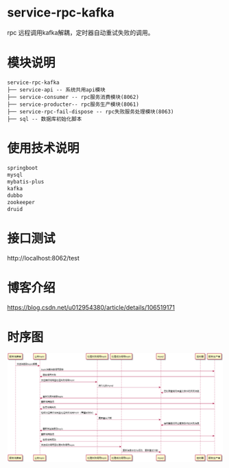 # service-rpc-kafka
rpc 远程调用kafka解耦，定时器自动重试失败的调用。

# 模块说明
```
service-rpc-kafka
├── service-api -- 系统共用api模块
├── service-consumer -- rpc服务消费模块(8062)
├── service-producter-- rpc服务生产模块(8061)
├── service-rpc-fail-dispose -- rpc失败服务处理模块(8063)
├── sql -- 数据库初始化脚本
```
# 使用技术说明
```
springboot
mysql
mybatis-plus
kafka
dubbo
zookeeper
druid
```
# 接口测试
http://localhost:8062/test

# 博客介绍
https://blog.csdn.net/u012954380/article/details/106519171

# 时序图
![Image text](https://github.com/Yanyf765/service-rpc-kafka/blob/master/img/uml.png)


